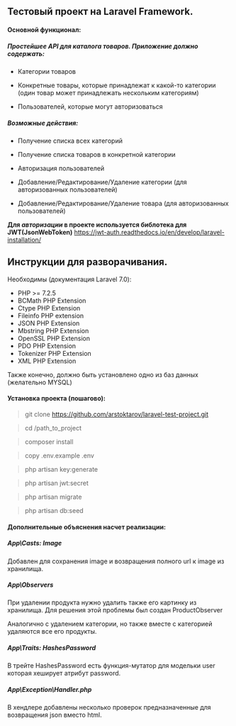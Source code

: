 
## Тестовый проект на Laravel Framework.

#### Основной функционал:
##### Простейшее API для каталога товаров. Приложение должно содержать:

- Категории товаров

- Конкретные товары, которые принадлежат к какой-то категории (один товар может принадлежать нескольким категориям)

- Пользователей, которые могут авторизоваться

##### Возможные действия:

- Получение списка всех категорий

- Получение списка товаров в конкретной категории

- Авторизация пользователей

- Добавление/Редактирование/Удаление категории (для авторизованных пользователей)

- Добавление/Редактирование/Удаление товара (для авторизованных пользователей)


**Для _авторизации_ в проекте используется библотека для JWT(JsonWebToken)** https://jwt-auth.readthedocs.io/en/develop/laravel-installation/

## Инструкции для разворачивания.

Необходимы (документация Laravel 7.0):
- PHP >= 7.2.5
- BCMath PHP Extension
- Ctype PHP Extension
- Fileinfo PHP extension
- JSON PHP Extension
- Mbstring PHP Extension
- OpenSSL PHP Extension
- PDO PHP Extension
- Tokenizer PHP Extension
- XML PHP Extension

Также конечно, должно быть установлено одно из баз данных (желательно MYSQL)

#### Установка проекта (пошагово):

> git clone https://github.com/arstoktarov/laravel-test-project.git

> cd /path_to_project

> composer install

> copy .env.example .env

> php artisan key:generate

> php artisan jwt:secret

> php artisan migrate

> php artisan db:seed

#### Дополнительные объяснения насчет реализации:

##### App\Casts: Image
Добавлен для сохранения image и возвращения полного url к image из хранилища.

##### App\Observers
При удалении продукта нужно удалить также его картинку из хранилища. 
Для решения этой проблемы был создан ProductObserver

Аналогично с удалением категории, но также вместе с категорией удаляются все его продукты.

##### App\Traits: HashesPassword
В трейте HashesPassword есть функция-мутатор для модельки user которая хеширует атрибут password.

##### App\Exception\Handler.php
В хендлере добавлены несколько проверок предназначенные для возвращения json вместо html.

